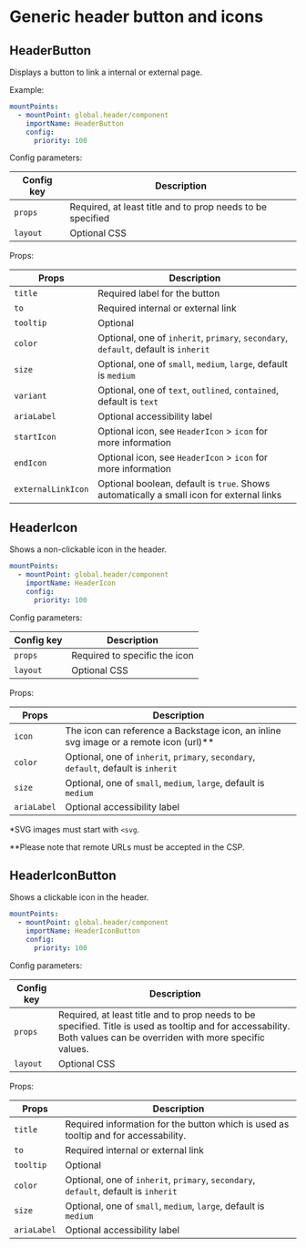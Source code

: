 # Generic header button and icons

## HeaderButton

Displays a button to link a internal or external page.

Example:

```yaml
mountPoints:
  - mountPoint: global.header/component
    importName: HeaderButton
    config:
      priority: 100
```

Config parameters:

| Config key | Description                                                |
| ---------- | ---------------------------------------------------------- |
| `props`    | Required, at least title and to prop needs to be specified |
| `layout`   | Optional CSS                                               |

Props:

| Props              | Description                                                                              |
| ------------------ | ---------------------------------------------------------------------------------------- |
| `title`            | Required label for the button                                                            |
| `to`               | Required internal or external link                                                       |
| `tooltip`          | Optional                                                                                 |
| `color`            | Optional, one of `inherit`, `primary`, `secondary`, `default`, default is `inherit`      |
| `size`             | Optional, one of `small`, `medium`, `large`, default is `medium`                         |
| `variant`          | Optional, one of `text`, `outlined`, `contained`, default is `text`                      |
| `ariaLabel`        | Optional accessibility label                                                             |
| `startIcon`        | Optional icon, see `HeaderIcon` > `icon` for more information                            |
| `endIcon`          | Optional icon, see `HeaderIcon` > `icon` for more information                            |
| `externalLinkIcon` | Optional boolean, default is `true`. Shows automatically a small icon for external links |

## HeaderIcon

Shows a non-clickable icon in the header.

```yaml
mountPoints:
  - mountPoint: global.header/component
    importName: HeaderIcon
    config:
      priority: 100
```

Config parameters:

| Config key | Description                   |
| ---------- | ----------------------------- |
| `props`    | Required to specific the icon |
| `layout`   | Optional CSS                  |

Props:

| Props       | Description                                                                             |
| ----------- | --------------------------------------------------------------------------------------- |
| `icon`      | The icon can reference a Backstage icon, an inline svg image or a remote icon (url)\*\* |
| `color`     | Optional, one of `inherit`, `primary`, `secondary`, `default`, default is `inherit`     |
| `size`      | Optional, one of `small`, `medium`, `large`, default is `medium`                        |
| `ariaLabel` | Optional accessibility label                                                            |

\*SVG images must start with `<svg`.

\*\*Please note that remote URLs must be accepted in the CSP.

## HeaderIconButton

Shows a clickable icon in the header.

```yaml
mountPoints:
  - mountPoint: global.header/component
    importName: HeaderIconButton
    config:
      priority: 100
```

Config parameters:

| Config key | Description                                                                                                                                                         |
| ---------- | ------------------------------------------------------------------------------------------------------------------------------------------------------------------- |
| `props`    | Required, at least title and to prop needs to be specified. Title is used as tooltip and for accessability. Both values can be overriden with more specific values. |
| `layout`   | Optional CSS                                                                                                                                                        |

Props:

| Props       | Description                                                                         |
| ----------- | ----------------------------------------------------------------------------------- |
| `title`     | Required information for the button which is used as tooltip and for accessability. |
| `to`        | Required internal or external link                                                  |
| `tooltip`   | Optional                                                                            |
| `color`     | Optional, one of `inherit`, `primary`, `secondary`, `default`, default is `inherit` |
| `size`      | Optional, one of `small`, `medium`, `large`, default is `medium`                    |
| `ariaLabel` | Optional accessibility label                                                        |
